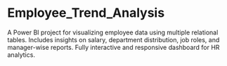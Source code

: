 # Employee_Trend_Analysis
A Power BI project for visualizing employee data using multiple relational tables. Includes insights on salary, department distribution, job roles, and manager-wise reports. Fully interactive and responsive dashboard for HR analytics.
